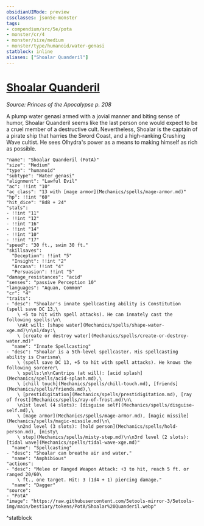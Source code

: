 ```yaml
---
obsidianUIMode: preview
cssclasses: json5e-monster
tags:
- compendium/src/5e/pota
- monster/cr/4
- monster/size/medium
- monster/type/humanoid/water-genasi
statblock: inline
aliases: ["Shoalar Quanderil"]
---
```

# [Shoalar Quanderil](Mechanics\bestiary\npc/shoalar-quanderil-pota.md)
*Source: Princes of the Apocalypse p. 208*  

A plump water genasi armed with a jovial manner and biting sense of humor, Shoalar Quanderil seems like the last person one would expect to be a cruel member of a destructive cult. Nevertheless, Shoalar is the captain of a pirate ship that harries the Sword Coast, and a high-ranking Crushing Wave cultist. He sees Olhydra's power as a means to making himself as rich as possible.

```statblock
"name": "Shoalar Quanderil (PotA)"
"size": "Medium"
"type": "humanoid"
"subtype": "Water genasi"
"alignment": "Lawful Evil"
"ac": !!int "10"
"ac_class": "13 with [mage armor](Mechanics/spells/mage-armor.md)"
"hp": !!int "60"
"hit_dice": "8d8 + 24"
"stats":
- !!int "11"
- !!int "12"
- !!int "16"
- !!int "14"
- !!int "10"
- !!int "17"
"speed": "30 ft., swim 30 ft."
"skillsaves":
  "Deception": !!int "5"
  "Insight": !!int "2"
  "Arcana": !!int "4"
  "Persuasion": !!int "5"
"damage_resistances": "acid"
"senses": "passive Perception 10"
"languages": "Aquan, Common"
"cr": "4"
"traits":
- "desc": "Shoalar's innate spellcasting ability is Constitution (spell save DC 13,\
    \ +5 to hit with spell attacks). He can innately cast the following spells:\n\
    \nAt will: [shape water](Mechanics/spells/shape-water-xge.md)\n\n1/day:\
    \ [create or destroy water](Mechanics/spells/create-or-destroy-water.md)"
  "name": "Innate Spellcasting"
- "desc": "Shoalar is a 5th-level spellcaster. His spellcasting ability is Charisma\
    \ (spell save DC 13, +5 to hit with spell attacks). He knows the following sorcerer\
    \ spells:\n\nCantrips (at will): [acid splash](Mechanics/spells/acid-splash.md),\
    \ [chill touch](Mechanics/spells/chill-touch.md), [friends](Mechanics/spells/friends.md),\
    \ [prestidigitation](Mechanics/spells/prestidigitation.md), [ray of frost](Mechanics/spells/ray-of-frost.md)\n\
    \n1st level (4 slots): [disguise self](Mechanics/spells/disguise-self.md),\
    \ [mage armor](Mechanics/spells/mage-armor.md), [magic missile](Mechanics/spells/magic-missile.md)\n\
    \n2nd level (3 slots): [hold person](Mechanics/spells/hold-person.md), [misty\
    \ step](Mechanics/spells/misty-step.md)\n\n3rd level (2 slots): [tidal wave](Mechanics/spells/tidal-wave-xge.md)"
  "name": "Spellcasting"
- "desc": "Shoalar can breathe air and water."
  "name": "Amphibious"
"actions":
- "desc": "Melee or Ranged Weapon Attack: +3 to hit, reach 5 ft. or ranged 20/60\
    \ ft., one target. Hit: 3 (1d4 + 1) piercing damage."
  "name": "Dagger"
"source":
- "PotA"
"image": "https://raw.githubusercontent.com/5etools-mirror-3/5etools-img/main/bestiary/tokens/PotA/Shoalar%20Quanderil.webp"
```
^statblock